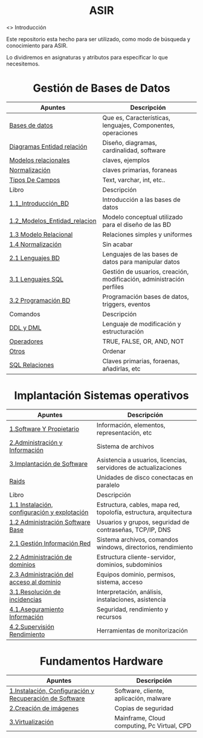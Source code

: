 <h1 align="center" > ASIR </h1>

<> Introducción

Este repositorio esta hecho para ser utilizado, como modo de búsqueda y conocimiento para ASIR.

Lo dividiremos en asignaturas y atributos para específicar lo que necesitemos.

<h1 align="center"> Gestión de Bases de Datos </h1>

Apuntes | Descripción
--- | --- |
[Bases de datos](https://github.com/d4l1v3rd3/ASIR/blob/main/Gestión_BasesDatos/Apuntes%20/BD.md) | Que es, Características, lenguajes, Componentes, operaciones |
[Diagramas Entidad relación](https://github.com/d4l1v3rd3/ASIR/blob/main/Gestión_BasesDatos/Apuntes%20/Diagramas_Entidad_Relacion.md) | Diseño, diagramas, cardinalidad, software |
[Modelos relacionales](https://github.com/d4l1v3rd3/ASIR/blob/main/Gestión_BasesDatos/Apuntes%20/Modelos_Relacionales.md) | claves, ejemplos |
[Normalización](https://github.com/d4l1v3rd3/ASIR/blob/main/Gestión_BasesDatos/Apuntes%20/Normalización.md) | claves primarias, foraneas |
[Tipos De Campos](https://github.com/d4l1v3rd3/ASIR/blob/main/Gestión_BasesDatos/Apuntes%20/TiposCampos.md) | Text, varchar, int, etc.. |
Libro | Descripción
[1.1_Introducción_BD](https://github.com/d4l1v3rd3/ASIR/blob/main/Gestión_BasesDatos/Libro/1.1Introduccion_BD.md) | Introducción a las bases de datos |
[1.2_Modelos_Entidad_relacion](https://github.com/d4l1v3rd3/ASIR/blob/main/Gestión_BasesDatos/Libro/1.2.Modelo_Entidad_Relacion.md) | Modelo conceptual utilizado para el diseño de las BD |
[1.3 Modelo Relacional](https://github.com/d4l1v3rd3/ASIR/blob/main/Gestión_BasesDatos/Libro/1.3_Modelo_relacional.md) | Relaciones simples y uniformes |
[1.4 Normalización](https://github.com/d4l1v3rd3/ASIR/blob/main/Gestión_BasesDatos/Libro/1.4_Normalizacio(acabar).md) | Sin acabar |
[2.1 Lenguajes BD](https://github.com/d4l1v3rd3/ASIR/blob/main/Gestión_BasesDatos/Libro/2.1_Lenguajes_BD.md) | Lenguajes de las bases de datos para manipular datos |
[3.1 Lenguajes SQL](https://github.com/d4l1v3rd3/ASIR/blob/main/Gestión_BasesDatos/Libro/3.1_Lenguajes_SQL.md) | Gestión de usuarios, creación, modificación, administración perfiles |
[3.2 Programación BD](https://github.com/d4l1v3rd3/ASIR/blob/main/Gestión_BasesDatos/Libro/3.2_ProgramaciónBD.md) | Programación bases de datos, triggers, eventos |
Comandos | Descripción
[DDL y DML](https://github.com/d4l1v3rd3/ASIR/blob/main/Gestión_BasesDatos/Comandos/DDL_DML.md) | Lenguaje de modificación y estructuración |
[Operadores](https://github.com/d4l1v3rd3/ASIR/blob/main/Gestión_BasesDatos/Comandos/Operadores.md) | TRUE, FALSE, OR, AND, NOT |
[Otros](https://github.com/d4l1v3rd3/ASIR/blob/main/Gestión_BasesDatos/Comandos/Otros.md) | Ordenar |
[SQL Relaciones](https://github.com/d4l1v3rd3/ASIR/blob/main/Gestión_BasesDatos/Comandos/SQL_Relaciones.md) | Claves primarias, foraenas, añadirlas, etc |


<h1 align="center"> Implantación Sistemas operativos </h1>

Apuntes | Descripción |
--- | --- |
[1.Software Y Propietario](https://github.com/d4l1v3rd3/ASIR/blob/main/Implantación_SistemasOperativos/Apuntes/1_SoftwareYPropietario_BloqueI.md) | Información, elementos, representación, etc |
[2.Administración y Información](https://github.com/d4l1v3rd3/ASIR/blob/main/Implantación_SistemasOperativos/Apuntes/2_Administraciónyinformacion.md) | Sistema de archivos |
[3.Implantación de Software](https://github.com/d4l1v3rd3/ASIR/blob/main/Implantación_SistemasOperativos/Apuntes/3_Implatación_Software.md) | Asistencia a usuarios, licencias, servidores de actualizaciones |
[Raids](https://github.com/d4l1v3rd3/ASIR/blob/main/Implantación_SistemasOperativos/Apuntes/RAIDS.md) | Unidades de disco conectacas en paralelo |
Libro | Descripción |
[1.1 Instalación, configuración y explotación](https://github.com/d4l1v3rd3/ASIR/blob/main/Implantación_SistemasOperativos/Libro/T1_Instalación%2Cconfiguración_y_explotación_SI.md) | Estructura, cables, mapa red, topolofía, estructura, arquitectura |
[1.2 Administración Software Base](https://github.com/d4l1v3rd3/ASIR/blob/main/Implantación_SistemasOperativos/Libro/T1.2_Administracion_Softwarebase.md) | Usuarios y grupos, seguridad de contraseñas, TCP/IP, DNS |
[2.1 Gestión Información Red](https://github.com/d4l1v3rd3/ASIR/blob/main/Implantación_SistemasOperativos/Libro/T2_GestionInformacion_red.md) | Sistema archivos, comandos windows, directorios, rendimiento |
[2.2 Administración de dominios](https://github.com/d4l1v3rd3/ASIR/blob/main/Implantación_SistemasOperativos/Libro/T2.2_Administración%20de%20dominios.md) | Estructura cliente-servidor, dominios, subdominios |
[2.3 Administración del acceso al dominio](https://github.com/d4l1v3rd3/ASIR/blob/main/Implantación_SistemasOperativos/Libro/T2.3_Adminsitración_Acceso_Dominio.md) | Equipos dominio, permisos, sistema, acceso |
[3.1.Resolución de incidencias](https://github.com/d4l1v3rd3/ASIR/blob/main/Implantación_SistemasOperativos/Libro/T3_Resolución_Incidencias.md) | Interpretación, análisis, instalaciones, asistencia |
[4.1.Aseguramiento Información](https://github.com/d4l1v3rd3/ASIR/blob/main/Implantación_SistemasOperativos/Libro/T4_Aseguramiento_Informacion.md) | Seguridad, rendimiento y recursos |
[4.2.Supervisión Rendimiento](https://github.com/d4l1v3rd3/ASIR/blob/main/Implantación_SistemasOperativos/Libro/T4_Supervision_rendimiento.md) | Herramientas de monitorización |

<h1 align="center"> Fundamentos Hardware </h1>

Apuntes | Descripción |
--- | --- |
[1.Instalación, Configuración y Recuperación de Software](https://github.com/d4l1v3rd3/ASIR/blob/main/FundamentosHardware/Temario_NF1.md) | Software, cliente, aplicación, malware | 
[2.Creación de imágenes](https://github.com/d4l1v3rd3/ASIR/blob/main/FundamentosHardware/Temario_NF2.md) | Copias de seguridad |
[3.Virtualización](https://github.com/d4l1v3rd3/ASIR/blob/main/FundamentosHardware/Temario_NF3.md) | Mainframe, Cloud computing, Pc Virtual, CPD |
